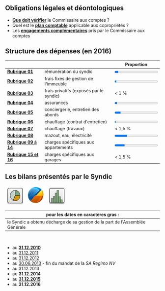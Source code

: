 ## Obligations légales et déontologiques

* [**Que doit vérifier**](Verifs.md) le Commissaire aux comptes ?
* Quel est le [**plan comptable**](http://brab80.webs.com/AR_20120712.pdf) applicable aux copropriétés ?
* Les [**engagements complémentaires**](Charte_Loi_2016.md) pris par le Commissaire aux comptes

## Structure des dépenses (en 2016)

| &nbsp;| &nbsp; | Proportion |
| --- | --- | --- |
| [**Rubrique 01**](Rubr_01.md) | rémunération du syndic | <progress value="7.93" max="100">7,93 %</progress> |
| [**Rubrique 02**](Rubr_02.md) | frais fixes de gestion de l'immeuble | <progress value="4.08" max="100">4,08 %</progress> |
| [**Rubrique 03**](Rubr_03.md) | frais privatifs (exposés par le syndic) | &lt; 1 % |
| [**Rubrique 04**](Rubr_04.md) | assurances | <progress value="5.14" max="100">5,14 %</progress> |
| [**Rubrique 05**](Rubr_05.md) | conciergerie, entretien des abords | <progress value="14.03" max="100">14,03 %</progress> |
| [**Rubrique 06**](Rubr_06.md) | chauffage (contrat d'entretien) | <progress value="2.2" max="100">2,20 %</progress> |
| [**Rubrique 07**](Rubr_07.md) | chauffage (travaux) | &lt; 1,5 % |
| [**Rubrique 08**](Rubr_08.md) | mazout, eau, électricité | <progress value="28.76" max="100">28,76 %</progress> |
| [**Rubrique 09 à 14**](Rubr_09.md) | charges spécifiques aux appartements | <progress value="22.88" max="100">22,88 %</progress> |
| [**Rubrique 15 et 16**](Rubr_15.md) | charges spécifiques aux garages | &lt; 1,5 % |

## Les bilans présentés par le Syndic

![](Pie.png) ![](Chart.png) ![](Histogram.png)

| **pour les dates en caractères gras :** |
| --- |
| le Syndic a obtenu décharge de sa gestion de la part de l'Assemblée Générale |

&nbsp;

* au [**31.12.2010**](http://brab80.webs.com/Bilan_20101231.html)
* au [31.12.2011](http://brab80.webs.com/Bilan_20111231.html)
* au [31.12.2012](http://brab80.webs.com/Bilan_20121231.html)
* au [30.06.2013](http://brab80.webs.com/Bilan_20130630.html) - fin du mandat de la *SA Regimo NV*
* au 31.12.2013
* au **31.12.2014**
* au [**31.12.2015**](http://brab80.webs.com/Bilan_20151231.html)
* au **31.12.2016**
